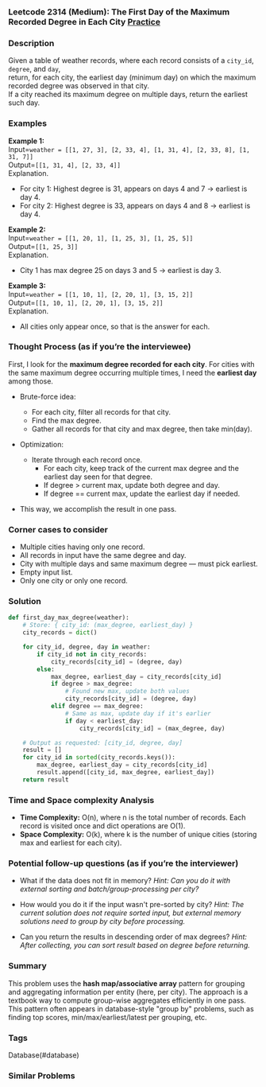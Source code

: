 ### Leetcode 2314 (Medium): The First Day of the Maximum Recorded Degree in Each City [Practice](https://leetcode.com/problems/the-first-day-of-the-maximum-recorded-degree-in-each-city)

### Description  
Given a table of weather records, where each record consists of a `city_id`, `degree`, and `day`,  
return, for each city, the earliest day (minimum day) on which the maximum recorded degree was observed in that city.  
If a city reached its maximum degree on multiple days, return the earliest such day.

### Examples  

**Example 1:**  
Input=`weather = [[1, 27, 3], [2, 33, 4], [1, 31, 4], [2, 33, 8], [1, 31, 7]]`  
Output=`[[1, 31, 4], [2, 33, 4]]`  
Explanation.  
- For city 1: Highest degree is 31, appears on days 4 and 7 → earliest is day 4.  
- For city 2: Highest degree is 33, appears on days 4 and 8 → earliest is day 4.

**Example 2:**  
Input=`weather = [[1, 20, 1], [1, 25, 3], [1, 25, 5]]`  
Output=`[[1, 25, 3]]`  
Explanation.  
- City 1 has max degree 25 on days 3 and 5 → earliest is day 3.

**Example 3:**  
Input=`weather = [[1, 10, 1], [2, 20, 1], [3, 15, 2]]`  
Output=`[[1, 10, 1], [2, 20, 1], [3, 15, 2]]`  
Explanation.  
- All cities only appear once, so that is the answer for each.

### Thought Process (as if you’re the interviewee)  
First, I look for the **maximum degree recorded for each city**. For cities with the same maximum degree occurring multiple times, I need the **earliest day** among those.

- Brute-force idea:  
  - For each city, filter all records for that city.
  - Find the max degree.
  - Gather all records for that city and max degree, then take min(day).

- Optimization:  
  - Iterate through each record once.
    - For each city, keep track of the current max degree and the earliest day seen for that degree.
    - If degree > current max, update both degree and day.
    - If degree == current max, update the earliest day if needed.

- This way, we accomplish the result in one pass.

### Corner cases to consider  
- Multiple cities having only one record.
- All records in input have the same degree and day.
- City with multiple days and same maximum degree — must pick earliest.
- Empty input list.
- Only one city or only one record.

### Solution

```python
def first_day_max_degree(weather):
    # Store: { city_id: (max_degree, earliest_day) }
    city_records = dict()

    for city_id, degree, day in weather:
        if city_id not in city_records:
            city_records[city_id] = (degree, day)
        else:
            max_degree, earliest_day = city_records[city_id]
            if degree > max_degree:
                # Found new max, update both values
                city_records[city_id] = (degree, day)
            elif degree == max_degree:
                # Same as max, update day if it's earlier
                if day < earliest_day:
                    city_records[city_id] = (max_degree, day)

    # Output as requested: [city_id, degree, day]
    result = []
    for city_id in sorted(city_records.keys()):
        max_degree, earliest_day = city_records[city_id]
        result.append([city_id, max_degree, earliest_day])
    return result
```

### Time and Space complexity Analysis  

- **Time Complexity:** O(n), where n is the total number of records. Each record is visited once and dict operations are O(1).
- **Space Complexity:** O(k), where k is the number of unique cities (storing max and earliest for each city).

### Potential follow-up questions (as if you’re the interviewer)  

- What if the data does not fit in memory?
  *Hint: Can you do it with external sorting and batch/group-processing per city?*

- How would you do it if the input wasn't pre-sorted by city?
  *Hint: The current solution does not require sorted input, but external memory solutions need to group by city before processing.*

- Can you return the results in descending order of max degrees?
  *Hint: After collecting, you can sort result based on degree before returning.*

### Summary
This problem uses the **hash map/associative array** pattern for grouping and aggregating information per entity (here, per city). The approach is a textbook way to compute group-wise aggregates efficiently in one pass. This pattern often appears in database-style "group by" problems, such as finding top scores, min/max/earliest/latest per grouping, etc.

### Tags
Database(#database)

### Similar Problems
